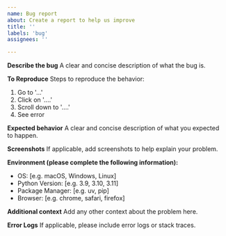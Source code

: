```yaml
---
name: Bug report
about: Create a report to help us improve
title: ''
labels: 'bug'
assignees: ''

---
```


**Describe the bug**
A clear and concise description of what the bug is.

**To Reproduce**
Steps to reproduce the behavior:
1. Go to '...'
2. Click on '....'
3. Scroll down to '....'
4. See error

**Expected behavior**
A clear and concise description of what you expected to happen.

**Screenshots**
If applicable, add screenshots to help explain your problem.

**Environment (please complete the following information):**
 - OS: [e.g. macOS, Windows, Linux]
 - Python Version: [e.g. 3.9, 3.10, 3.11]
 - Package Manager: [e.g. uv, pip]
 - Browser: [e.g. chrome, safari, firefox]

**Additional context**
Add any other context about the problem here.

**Error Logs**
If applicable, please include error logs or stack traces. 